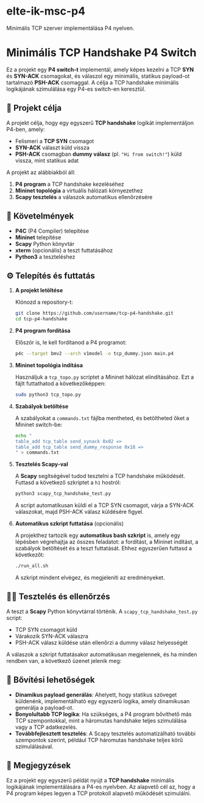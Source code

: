 # elte-ik-msc-p4
Minimális TCP szerver implementálása P4 nyelven.

# Minimális TCP Handshake P4 Switch

Ez a projekt egy **P4 switch-t** implementál, amely képes kezelni a TCP **SYN** és **SYN-ACK** csomagokat, és válaszol egy minimális, statikus payload-ot tartalmazó **PSH-ACK** csomaggal. A célja a TCP handshake minimális logikájának szimulálása egy P4-es switch-en keresztül.

## 🚀 Projekt célja

A projekt célja, hogy egy egyszerű **TCP handshake** logikát implementáljon P4-ben, amely:

- Felismeri a **TCP SYN** csomagot
- **SYN-ACK** választ küld vissza
- **PSH-ACK** csomagban **dummy válasz** (pl. `"Hi from switch!"`) küld vissza, mint statikus adat

A projekt az alábbiakból áll:

1. **P4 program** a TCP handshake kezeléséhez
2. **Mininet topológia** a virtuális hálózati környezethez
3. **Scapy tesztelés** a válaszok automatikus ellenőrzésére

## 🧰 Követelmények

- **P4C** (P4 Compiler) telepítése
- **Mininet** telepítése
- **Scapy** Python könyvtár
- **xterm** (opcionális) a teszt futtatásához
- **Python3** a teszteléshez

## ⚙️ Telepítés és futtatás

1. **A projekt letöltése**

    Klónozd a repository-t:

    ```bash
    git clone https://github.com/username/tcp-p4-handshake.git
    cd tcp-p4-handshake
    ```

2. **P4 program fordítása**

    Először is, le kell fordítanod a P4 programot:

    ```bash
    p4c --target bmv2 --arch v1model -o tcp_dummy.json main.p4
    ```

3. **Mininet topológia indítása**

    Használjuk a `tcp_topo.py` scriptet a Mininet hálózat elindításához. Ezt a fájlt futtathatod a következőképpen:

    ```bash
    sudo python3 tcp_topo.py
    ```

4. **Szabályok betöltése**

    A szabályokat a `commands.txt` fájlba mentheted, és betöltheted őket a Mininet switch-be:

    ```bash
    echo "
    table_add tcp_table send_synack 0x02 =>
    table_add tcp_table send_dummy_response 0x18 =>
    " > commands.txt
    ```

5. **Tesztelés Scapy-val**

    A **Scapy** segítségével tudod tesztelni a TCP handshake működését. Futtasd a következő szkriptet a `h1` hostról:

    ```bash
    python3 scapy_tcp_handshake_test.py
    ```

    A script automatikusan küldi el a TCP SYN csomagot, várja a SYN-ACK válaszokat, majd PSH-ACK válasz küldésére figyel.

6. **Automatikus szkript futtatása** (opcionális)

    A projekthez tartozik egy **automatikus bash szkript** is, amely egy lépésben végrehajtja az összes feladatot: a fordítást, a Mininet indítást, a szabályok betöltését és a teszt futtatását. Ehhez egyszerűen futtasd a következőt:

    ```bash
    ./run_all.sh
    ```

    A szkript mindent elvégez, és megjeleníti az eredményeket.

## 🧑‍💻 Tesztelés és ellenőrzés

A teszt a **Scapy** Python könyvtárral történik. A `scapy_tcp_handshake_test.py` script:

- TCP SYN csomagot küld
- Várakozik SYN-ACK válaszra
- PSH-ACK válasz küldése után ellenőrzi a dummy válasz helyességét

A válaszok a szkript futtatásakor automatikusan megjelennek, és ha minden rendben van, a következő üzenet jelenik meg:



## 🔧 Bővítési lehetőségek

- **Dinamikus payload generálás**: Ahelyett, hogy statikus szöveget küldenénk, implementálható egy egyszerű logika, amely dinamikusan generálja a payload-ot.
- **Bonyolultabb TCP logika**: Ha szükséges, a P4 program bővíthető más TCP szempontokkal, mint a háromutas handshake teljes szimulálása vagy a TCP adatkezelés.
- **Továbbfejlesztett tesztelés**: A Scapy tesztelés automatizálható további szempontok szerint, például TCP háromutas handshake teljes körű szimulálásával.

## 📝 Megjegyzések

Ez a projekt egy egyszerű példát nyújt a **TCP handshake** minimális logikájának implementálására a P4-es nyelvben. Az alapvető cél az, hogy a P4 program képes legyen a TCP protokoll alapvető működését szimulálni.
